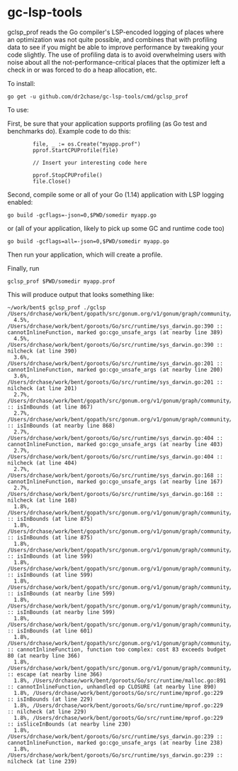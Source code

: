 # gc-lsp-tools

gclsp_prof reads the Go compiler's LSP-encoded logging of places where an optimization was not quite possible, and combines that with profiling data to see if you might be able to improve performance by tweaking your code slightly.  The use of profiling data is to avoid overwhelming users with noise about all the not-performance-critical places that the optimizer left a check in or was forced to do a heap allocation, etc.

To install:
```
go get -u github.com/dr2chase/gc-lsp-tools/cmd/gclsp_prof
```

To use:

First, be sure that your application supports profiling (as Go test and benchmarks do).
Example code to do this:
```
        file, _ := os.Create("myapp.prof")
        pprof.StartCPUProfile(file)

        // Insert your interesting code here

        pprof.StopCPUProfile()
        file.Close()
```

Second, compile some or all of your Go (1.14) application with LSP logging enabled:
```
go build -gcflags=-json=0,$PWD/somedir myapp.go
```
or (all of your application, likely to pick up some GC and runtime code too)
```
go build -gcflags=all=-json=0,$PWD/somedir myapp.go
```

Then run your application, which will create a profile.

Finally, run 
```
gclsp_prof $PWD/somedir myapp.prof
```

This will produce output that looks something like:
```
~/work/bent$ gclsp_prof ./gclsp /Users/drchase/work/bent/gopath/src/gonum.org/v1/gonum/graph/community/gonum_community_Go_0.prof
  4.5%, /Users/drchase/work/bent/goroots/Go/src/runtime/sys_darwin.go:390 :: cannotInlineFunction, marked go:cgo_unsafe_args (at nearby line 389)
  4.5%, /Users/drchase/work/bent/goroots/Go/src/runtime/sys_darwin.go:390 :: nilcheck (at line 390)
  3.6%, /Users/drchase/work/bent/goroots/Go/src/runtime/sys_darwin.go:201 :: cannotInlineFunction, marked go:cgo_unsafe_args (at nearby line 200)
  3.6%, /Users/drchase/work/bent/goroots/Go/src/runtime/sys_darwin.go:201 :: nilcheck (at line 201)
  2.7%, /Users/drchase/work/bent/gopath/src/gonum.org/v1/gonum/graph/community/louvain_directed_multiplex.go:867 :: isInBounds (at line 867)
  2.7%, /Users/drchase/work/bent/gopath/src/gonum.org/v1/gonum/graph/community/louvain_directed_multiplex.go:867 :: isInBounds (at nearby line 868)
  2.7%, /Users/drchase/work/bent/goroots/Go/src/runtime/sys_darwin.go:404 :: cannotInlineFunction, marked go:cgo_unsafe_args (at nearby line 403)
  2.7%, /Users/drchase/work/bent/goroots/Go/src/runtime/sys_darwin.go:404 :: nilcheck (at line 404)
  2.7%, /Users/drchase/work/bent/goroots/Go/src/runtime/sys_darwin.go:168 :: cannotInlineFunction, marked go:cgo_unsafe_args (at nearby line 167)
  2.7%, /Users/drchase/work/bent/goroots/Go/src/runtime/sys_darwin.go:168 :: nilcheck (at line 168)
  1.8%, /Users/drchase/work/bent/gopath/src/gonum.org/v1/gonum/graph/community/louvain_directed_multiplex.go:875 :: isInBounds (at line 875)
  1.8%, /Users/drchase/work/bent/gopath/src/gonum.org/v1/gonum/graph/community/louvain_directed_multiplex.go:875 :: isInBounds (at line 875)
  1.8%, /Users/drchase/work/bent/gopath/src/gonum.org/v1/gonum/graph/community/louvain_directed_multiplex.go:599 :: isInBounds (at line 599)
  1.8%, /Users/drchase/work/bent/gopath/src/gonum.org/v1/gonum/graph/community/louvain_directed_multiplex.go:599 :: isInBounds (at line 599)
  1.8%, /Users/drchase/work/bent/gopath/src/gonum.org/v1/gonum/graph/community/louvain_directed_multiplex.go:601 :: isInBounds (at nearby line 599)
  1.8%, /Users/drchase/work/bent/gopath/src/gonum.org/v1/gonum/graph/community/louvain_directed_multiplex.go:601 :: isInBounds (at nearby line 599)
  1.8%, /Users/drchase/work/bent/gopath/src/gonum.org/v1/gonum/graph/community/louvain_directed_multiplex.go:601 :: isInBounds (at line 601)
  1.8%, /Users/drchase/work/bent/gopath/src/gonum.org/v1/gonum/graph/community/louvain_common.go:367 :: cannotInlineFunction, function too complex: cost 83 exceeds budget 80 (at nearby line 366)
  1.8%, /Users/drchase/work/bent/gopath/src/gonum.org/v1/gonum/graph/community/louvain_common.go:367 :: escape (at nearby line 366)
  1.8%, /Users/drchase/work/bent/goroots/Go/src/runtime/malloc.go:891 :: cannotInlineFunction, unhandled op CLOSURE (at nearby line 890)
  1.8%, /Users/drchase/work/bent/goroots/Go/src/runtime/mprof.go:229 :: isInBounds (at line 229)
  1.8%, /Users/drchase/work/bent/goroots/Go/src/runtime/mprof.go:229 :: nilcheck (at line 229)
  1.8%, /Users/drchase/work/bent/goroots/Go/src/runtime/mprof.go:229 :: isSliceInBounds (at nearby line 230)
  1.8%, /Users/drchase/work/bent/goroots/Go/src/runtime/sys_darwin.go:239 :: cannotInlineFunction, marked go:cgo_unsafe_args (at nearby line 238)
  1.8%, /Users/drchase/work/bent/goroots/Go/src/runtime/sys_darwin.go:239 :: nilcheck (at line 239)
```

